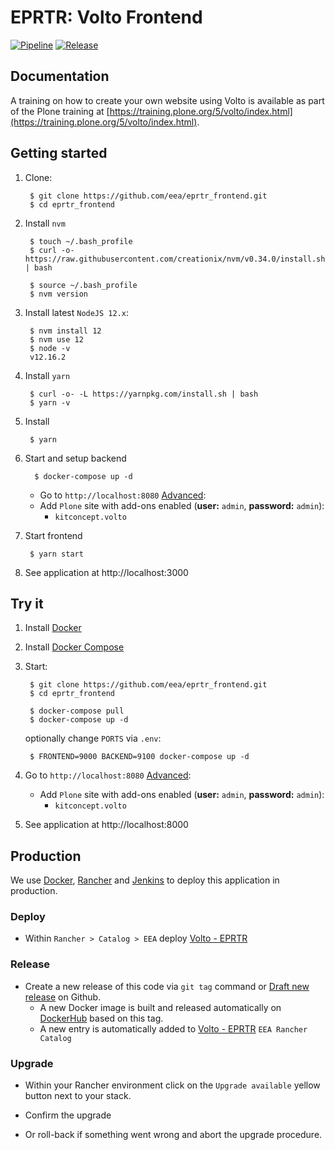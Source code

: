 # EPRTR: Volto Frontend

[![Pipeline](https://ci.eionet.europa.eu/buildStatus/icon?job=eprtr.eea.europa.eu%2Feprtr_frontend%2Fmaster&subject=pipeline)](https://ci.eionet.europa.eu/view/Github/job/eprtr.eea.europa.eu/job/eprtr_frontend/job/master/display/redirect)
[![Release](https://img.shields.io/github/v/release/eea/eprtr_frontend?sort=semver)](https://github.com/eea/eprtr_frontend/releases)

## Documentation

A training on how to create your own website using Volto is available as part of the Plone training at [https://training.plone.org/5/volto/index.html](https://training.plone.org/5/volto/index.html).


## Getting started

1. Clone:

        $ git clone https://github.com/eea/eprtr_frontend.git
        $ cd eprtr_frontend

1. Install `nvm`

        $ touch ~/.bash_profile
        $ curl -o- https://raw.githubusercontent.com/creationix/nvm/v0.34.0/install.sh | bash

        $ source ~/.bash_profile
        $ nvm version

1. Install latest `NodeJS 12.x`:

        $ nvm install 12
        $ nvm use 12
        $ node -v
        v12.16.2

1. Install `yarn`

        $ curl -o- -L https://yarnpkg.com/install.sh | bash
        $ yarn -v

1. Install

        $ yarn

1. Start and setup backend

         $ docker-compose up -d

   * Go to `http://localhost:8080` [Advanced](http://localhost:8080/@@plone-addsite?site_id=Plone&advanced=1):
   * Add `Plone` site with add-ons enabled (**user:** `admin`, **password:** `admin`):
     * `kitconcept.volto`

1. Start frontend

        $ yarn start

1. See application at http://localhost:3000

## Try it

1. Install [Docker](https://docs.docker.com/install/)
1. Install [Docker Compose](https://docs.docker.com/compose/install/)
1. Start:

        $ git clone https://github.com/eea/eprtr_frontend.git
        $ cd eprtr_frontend

        $ docker-compose pull
        $ docker-compose up -d

    optionally change `PORTS` via `.env`:

        $ FRONTEND=9000 BACKEND=9100 docker-compose up -d

1. Go to `http://localhost:8080` [Advanced](http://localhost:8080/@@plone-addsite?site_id=Plone&advanced=1):
   * Add `Plone` site with add-ons enabled (**user:** `admin`, **password:** `admin`):
     * `kitconcept.volto`

1. See application at http://localhost:8000


## Production

We use [Docker](https://www.docker.com/), [Rancher](https://rancher.com/) and [Jenkins](https://jenkins.io/) to deploy this application in production.

### Deploy

* Within `Rancher > Catalog > EEA` deploy [Volto - EPRTR](https://github.com/eea/eea.rancher.catalog/tree/master/templates/volto-eprtr)

### Release

* Create a new release of this code via `git tag` command or [Draft new release](https://github.com/eea/eprtr_frontend/releases/new) on Github.
  * A new Docker image is built and released automatically on [DockerHub](https://hub.docker.com/r/eeacms/eprtr_frontend) based on this tag.
  * A new entry is automatically added to [Volto - EPRTR](https://github.com/eea/eea.rancher.catalog/tree/master/templates/volto-eprtr) `EEA Rancher Catalog`

### Upgrade

* Within your Rancher environment click on the `Upgrade available` yellow button next to your stack.

* Confirm the upgrade

* Or roll-back if something went wrong and abort the upgrade procedure.
